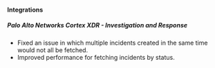 
#### Integrations

##### Palo Alto Networks Cortex XDR - Investigation and Response

- Fixed an issue in which multiple incidents created in the same time would not all be fetched. 
- Improved performance for fetching incidents by status.
